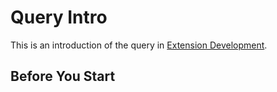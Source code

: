 # Query Intro

This is an introduction of the query in [Extension Development](./Extension%20Development.md).

## Before You Start
